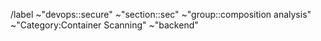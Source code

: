 
/label ~"devops::secure" ~"section::sec" ~"group::composition analysis" ~"Category:Container Scanning" ~"backend"

<!-- Choose one of the following types and subtypes -->

<!-- Choose if related to a bug issue -->
<!-- /label ~"type::bug" -->

<!-- Choose one of the bug subtypes if using type::bug -->
<!-- /label ~"bug::functional" -->
<!-- /label ~"bug::performance" -->
<!-- /label ~"bug::availability" -->
<!-- /label ~"bug::transient" -->

<!-- Choose if related to a maintenance issue -->
<!-- /label ~"type::maintenance" -->

<!-- Choose one of the maintenance subtypes if using type::maintenance -->
<!-- /label ~"maintenance::refactor" -->
<!-- /label ~"maintenance::test-gap" -->
<!-- /label ~"maintenance::workflow" -->
<!-- /label ~"maintenance::pipelines" -->
<!-- /label ~"maintenance::usability" -->
<!-- /label ~"maintenance::dependency" -->
<!-- /label ~"maintenance::performance" -->
<!-- /label ~"maintenance::scalability" -->

<!-- Choose if related to a feature issue -->
<!-- /label ~"type::feature" -->

<!-- Choose one of the feature subtypes if using type::maintenance -->
<!-- /label ~"feature::addition" -->
<!-- /label ~"feature::removal" -->
<!-- /label ~"feature::enhancement" -->
<!-- /label ~"feature::consolidation" -->

<!-- Choose if the MR should not be classified -->
<!-- /label ~"type::ignore" -->
